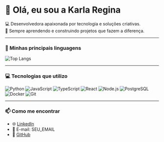 # 👋 Olá, eu sou a Karla Regina  

💻 Desenvolvedora apaixonada por tecnologia e soluções criativas.  
🚀 Sempre aprendendo e construindo projetos que fazem a diferença.  

---

### 🚀 Minhas principais linguagens
![Top Langs](https://github-readme-stats.vercel.app/api/top-langs/?username=karlasouza-code&layout=compact&langs_count=8&theme=dracula)

---

### 💻 Tecnologias que utilizo
![Python](https://img.shields.io/badge/Python-3776AB?style=for-the-badge&logo=python&logoColor=white)
![JavaScript](https://img.shields.io/badge/JavaScript-F7DF1E?style=for-the-badge&logo=javascript&logoColor=black)
![TypeScript](https://img.shields.io/badge/TypeScript-3178C6?style=for-the-badge&logo=typescript&logoColor=white)
![React](https://img.shields.io/badge/React-61DAFB?style=for-the-badge&logo=react&logoColor=black)
![Node.js](https://img.shields.io/badge/Node.js-339933?style=for-the-badge&logo=nodedotjs&logoColor=white)
![PostgreSQL](https://img.shields.io/badge/PostgreSQL-316192?style=for-the-badge&logo=postgresql&logoColor=white)
![Docker](https://img.shields.io/badge/Docker-2496ED?style=for-the-badge&logo=docker&logoColor=white)
![Git](https://img.shields.io/badge/Git-F05032?style=for-the-badge&logo=git&logoColor=white)

---

### 📫 Como me encontrar
- 🌐 [LinkedIn](https://www.linkedin.com/in/SEU_LINKEDIN)
- 📧 E-mail: SEU_EMAIL
- 🐙 [GitHub](https://github.com/SEU_USUARIO)
